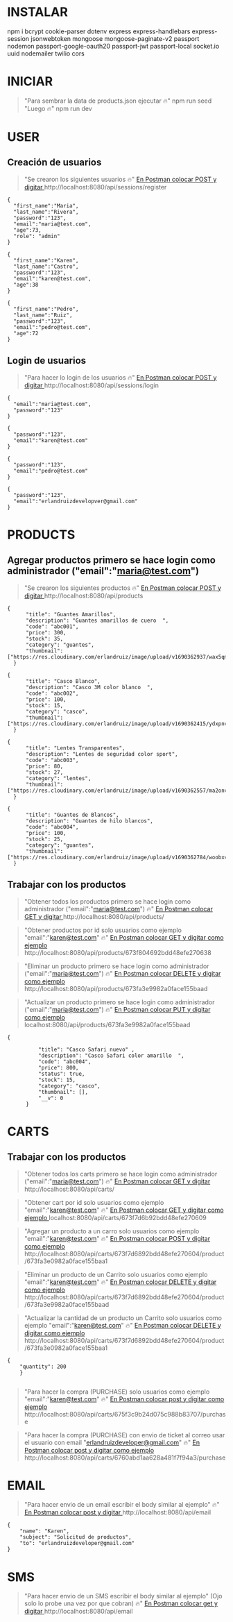 
# INSTALAR 
npm i bcrypt cookie-parser dotenv express express-handlebars express-session jsonwebtoken mongoose mongoose-paginate-v2 passport nodemon passport-google-oauth20 passport-jwt passport-local socket.io uuid nodemailer twilio cors

# INICIAR

>"Para sembrar la data de products.json ejecutar  🔥"
npm run seed
>"Luego 🔥"
npm run dev

# USER
## Creación de usuarios
>"Se crearon los siguientes usuarios 🔥"
[En Postman colocar POST y digitar ](http://localhost:8080/api/sessions/register)
http://localhost:8080/api/sessions/register

  ~~~
{
    "first_name":"Maria",
    "last_name":"Rivera",
    "password":"123",
    "email":"maria@test.com",
    "age":73,
    "role": "admin"
}
~~~

  ~~~
{
    "first_name":"Karen",
    "last_name":"Castro",
    "password":"123",
    "email":"karen@test.com",
    "age":38
}
~~~
  ~~~
{
    "first_name":"Pedro",
    "last_name":"Ruiz",
    "password":"123",
    "email":"pedro@test.com",
    "age":72
}
~~~


## Login  de usuarios
>"Para hacer lo login de los  usuarios 🔥"
[En Postman colocar POST y digitar ](http://localhost:8080/api/sessions/login)
http://localhost:8080/api/sessions/login


  ~~~
{
    "email":"maria@test.com",
    "password":"123"
}
~~~

  ~~~
{
    "password":"123",
    "email":"karen@test.com"
}
~~~
  ~~~
{
    "password":"123",
    "email":"pedro@test.com"
}
~~~
  ~~~
{
    "password":"123",
    "email":"erlandruizdevelopver@gmail.com"
}
~~~



# PRODUCTS
## Agregar productos primero se hace login como administrador ("email":"maria@test.com")
>"Se crearon los siguientes productos 🔥"
[En Postman colocar POST y digitar ](http://localhost:8080/api/products)
http://localhost:8080/api/products

  ~~~
 {
        "title": "Guantes Amarillos",
        "description": "Guantes amarillos de cuero  ",
        "code": "abc001",
        "price": 300,
        "stock": 35,
        "category": "guantes",
        "thumbnail": ["https://res.cloudinary.com/erlandruiz/image/upload/v1690362937/wax5qmwgjl1wtv2rzohp.jpg"]
    }
~~~

  ~~~
 {
        "title": "Casco Blanco",
        "description": "Casco 3M color blanco  ",
        "code": "abc002",
        "price": 100,
        "stock": 15,
        "category": "casco",
        "thumbnail": ["https://res.cloudinary.com/erlandruiz/image/upload/v1690362415/ydxpnvcq0jguzvgg6b5e.jpg"]
    }
~~~
  ~~~
 {
        "title": "Lentes Transparentes",
        "description": "Lentes de seguridad color sport",
        "code": "abc003",
        "price": 80,
        "stock": 27,
        "category": "lentes",
        "thumbnail": ["https://res.cloudinary.com/erlandruiz/image/upload/v1690362557/ma2onvjuy0sfpjwmowhm.jpg"]
    }
~~~
  ~~~
 {
        "title": "Guantes de Blancos",
        "description": "Guantes de hilo blancos",
        "code": "abc004",
        "price": 100,
        "stock": 25,
        "category": "guantes",
        "thumbnail": ["https://res.cloudinary.com/erlandruiz/image/upload/v1690362784/woobxvzsx3cellnniykm.jpg"]
    }
~~~

## Trabajar con los productos
>"Obtener todos los productos primero se hace login como administrador ("email":"maria@test.com") 🔥"
[En Postman colocar GET y digitar ](http://localhost:8080/api/products/)
http://localhost:8080/api/products/


>"Obtener productos por id  solo usuarios como ejemplo "email":"karen@test.com" 🔥"
[En Postman colocar GET y digitar como ejemplo ](http://localhost:8080/api/products/673f804692bdd48efe270638)
http://localhost:8080/api/products/673f804692bdd48efe270638

>"Eliminar un producto primero se hace login como administrador ("email":"maria@test.com") 🔥"
[En Postman colocar DELETE y digitar como ejemplo ](http://localhost:8080/api/products/673fa3e9982a0face155baad)
http://localhost:8080/api/products/673fa3e9982a0face155baad


>"Actualizar un producto primero se hace login como administrador ("email":"maria@test.com") 🔥"
[En Postman colocar PUT y digitar como ejemplo ](localhost:8080/api/products/673fa3e9982a0face155baad)
localhost:8080/api/products/673fa3e9982a0face155baad
  ~~~
  {

            "title": "Casco Safari nuevo" ,
            "description": "Casco Safari color amarillo  ",
            "code": "abc004",
            "price": 800,
            "status": true,
            "stock": 15,
            "category": "casco",
            "thumbnail": [],
            "__v": 0
        }
~~~



# CARTS
## Trabajar con los productos
>"Obtener todos los carts primero se hace login como administrador ("email":"maria@test.com") 🔥"
[En Postman colocar GET y digitar ](http://localhost:8080/api/carts/)
http://localhost:8080/api/carts/


>"Obtener cart por id  solo usuarios como ejemplo "email":"karen@test.com" 🔥"
[En Postman colocar GET y digitar como ejemplo ](localhost:8080/api/carts/673f7d6b92bdd48efe270609)
localhost:8080/api/carts/673f7d6b92bdd48efe270609

>"Agregar un producto a un carro  solo usuarios como ejemplo "email":"karen@test.com" 🔥"
[En Postman colocar POST y digitar como ejemplo ](http://localhost:8080/api/carts/673f7d6892bdd48efe270604/product/673fa3e0982a0face155baa1)
http://localhost:8080/api/carts/673f7d6892bdd48efe270604/product/673fa3e0982a0face155baa1

>"Eliminar un producto de un  Carrito solo usuarios como ejemplo "email":"karen@test.com" 🔥"
[En Postman colocar DELETE y digitar como ejemplo ](http://localhost:8080/api/carts/673f7d6892bdd48efe270604/product/673fa3e9982a0face155baad)
http://localhost:8080/api/carts/673f7d6892bdd48efe270604/product/673fa3e9982a0face155baad

>"Actualizar la cantidad de  un producto un  Carrito solo usuarios como ejemplo "email":"karen@test.com" 🔥"
[En Postman colocar DELETE y digitar como ejemplo ](http://localhost:8080/api/carts/673f7d6892bdd48efe270604/product/673fa3e0982a0face155baa1)
http://localhost:8080/api/carts/673f7d6892bdd48efe270604/product/673fa3e0982a0face155baa1
~~~
{
    "quantity": 200
    }
      
~~~

>"Para hacer la compra (PURCHASE)  solo usuarios como ejemplo "email":"karen@test.com" 🔥"
[En Postman colocar post y digitar como ejemplo ](http://localhost:8080/api/carts/675f3c9b24d075c988b83707/purchase)
http://localhost:8080/api/carts/675f3c9b24d075c988b83707/purchase

>"Para hacer la compra (PURCHASE) con envio de ticket al correo  usar el usuario con email  "erlandruizdeveloper@gmail.com" 🔥"
[En Postman colocar post y digitar como ejemplo ](http://localhost:8080/api/carts/6760abd1aa628a481f7f94a3/purchase)
http://localhost:8080/api/carts/6760abd1aa628a481f7f94a3/purchase


# EMAIL
>"Para hacer envio de un email  escribir el body similar al ejemplo" 🔥"
[En Postman colocar post  y digitar  ](http://localhost:8080/api/email)
http://localhost:8080/api/email
~~~
{
    "name": "Karen",
    "subject": "Solicitud de productos",
    "to": "erlandruizdeveloper@gmail.com"
}
~~~

# SMS
>"Para hacer envio de un SMS  escribir el body similar al ejemplo" (Ojo solo lo probe una vez por que cobran) 🔥"
[En Postman colocar get  y digitar  ](http://localhost:8080/api/email)
http://localhost:8080/api/email

